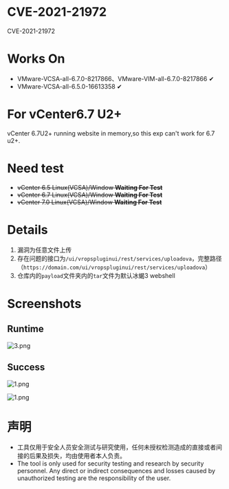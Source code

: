 # CVE-2021-21972
CVE-2021-21972


# Works On

- VMware-VCSA-all-6.7.0-8217866、VMware-VIM-all-6.7.0-8217866 ✔
- VMware-VCSA-all-6.5.0-16613358 ✔

# For vCenter6.7 U2+
vCenter 6.7U2+ running website in memory,so this exp can't work for 6.7 u2+.

# Need test

- ~~vCenter 6.5 Linux(VCSA)/Window **Waiting For Test**~~
- ~~vCenter 6.7 Linux(VCSA)/Window **Waiting For Test**~~
- ~~vCenter 7.0 Linux(VCSA)/Window **Waiting For Test**~~

# Details

1. 漏洞为任意文件上传
2. 存在问题的接口为`/ui/vropspluginui/rest/services/uploadova`，完整路径（`https://domain.com/ui/vropspluginui/rest/services/uploadova`）
3. 仓库内的`payload`文件夹内的`tar`文件为默认冰蝎3 webshell

#  Screenshots

## Runtime

![3.png](/img/3.png)

## Success



![1.png](/img/1.png)

![1.png](/img/2.png)

# 声明

- 工具仅用于安全人员安全测试与研究使用，任何未授权检测造成的直接或者间接的后果及损失，均由使用者本人负责。
- The tool is only used for security testing and research by security personnel. Any direct or indirect consequences and losses caused by unauthorized testing are the responsibility of the user.
